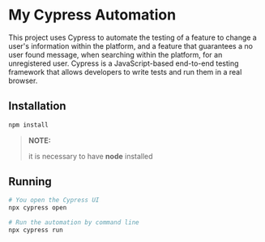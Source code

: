 # My Cypress Automation

This project uses Cypress to automate the testing of a feature to change a user's information within the platform, and a feature that guarantees a no user found message, when searching within the platform, for an unregistered user.
Cypress is a JavaScript-based end-to-end testing framework that allows developers to write tests and run them in a real browser.

## Installation
```bash
npm install
```
> **NOTE:**
>
> it is necessary to have **node** installed

## Running
```bash
# You open the Cypress UI
npx cypress open

# Run the automation by command line
npx cypress run
```
